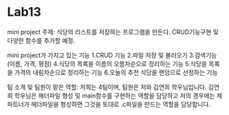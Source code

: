 # Lab13

mini project 주제: 식당의 리스트를 저장하는 프로그램을 만든다. CRUD기능구현 및 다양한 함수를 추가할 예정.

mini project가 가지고 있는 기능
1.CRUD 기능
2.파일 저장 및 불러오기
3.검색기능(이름, 가격, 평점)
4.식당의 목록을 이름의 오름차순으로 정리하는 기능
5.식당을 목록을 가격의 내림차순으로 정리하는 기능
6.오늘의 추천 식당을 랜덤으로 선정하는 기능

팀 소개 및 팀원이 맡은 역할:
저희는 4팀이며, 팀원은 저와 김연희 학우님입니다.
김연희 학우님은 헤더파일 형성 및 main함수를 구현하는 역할을 담당하고
저의 경우에는 제 파트너가 헤더파일을 형성하면 그것을 토대로 .c파일을 만드는 역할을 담당합니다.
